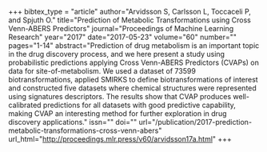 +++
bibtex_type = "article"
author="Arvidsson S, Carlsson L, Toccaceli P, and Spjuth O."
title="Prediction of Metabolic Transformations using Cross Venn-ABERS Predictors"
journal="Proceedings of Machine Learning Research"
year="2017"
date="2017-05-23"
volume="60"
number=""
pages="1-14"
abstract="Prediction of drug metabolism is an important topic in the drug discovery process, and we here present a study using probabilistic predictions applying Cross Venn-ABERS Predictors (CVAPs) on data for site-of-metabolism. We used a dataset of 73599 biotransformations, applied SMIRKS to  define biotransformations of interest and constructed five datasets where chemical structures were represented using signatures descriptors. The results show that CVAP produces well-calibrated predictions for all datasets with good predictive capability, making CVAP an interesting method for further exploration in drug discovery applications."
issn=""
doi=""
url="/publication/2017-prediction-metabolic-transformations-cross-venn-abers"
url_html="http://proceedings.mlr.press/v60/arvidsson17a.html"
+++
